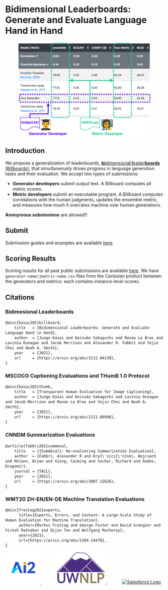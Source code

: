 # Bidimensional Leaderboards: Generate and Evaluate Language Hand in Hand


<p align="center">
<a href="https://nlp.cs.washington.edu/billboard/">
<img src="https://github.com/jungokasai/billboard/blob/master/figs/billboard.png" height="300" alt="billboard">
</a>
</p>

## Introduction
We propose a generalization of leaderboards, [**bi**dimensiona**l** **l**eader**boards** (Billboards)](https://nlp.cs.washington.edu/billboard), that simultaneously drives progress in language generation tasks and their evaluation. We accept two types of submissions:

* **Generator developers** submit output text. A Billboard computes all metric scores.
* **Metric developers** submit an executable program. A Billboard computes correlations with the human judgments, updates the ensemble metric, and measures how much it overrates machine over human generations.


**Anonymous submissions** are allowed!!

## Submit 
Submission guides and examples are available [here](https://github.com/jungokasai/billboard/tree/master/submissions/).

## Scoring Results
Scoring results for all past public submissions are available [here](https://github.com/jungokasai/billboard/tree/master/results/).
We have `generator-name||metric-name.csv` files from the Cartesian product between the generators and metrics: each contains instance-level scores.

## Citations
### Bidimesional Leaderboards
```
@misc{kasai2021billboard,
    title   = {Bidimensional Leaderboards: Generate and Evaluate Language Hand in Hand},
    author  = {Jungo Kasai and Keisuke Sakaguchi and Ronan Le Bras and Lavinia Dunagan and Jacob Morrison and Alexander R. Fabbri and Yejin Choi and Noah A. Smith},
    year    = {2021},
    url     = {https://arxiv.org/abs/2112.04139}, 
}
```
### MSCOCO Captioning Evaluations and THumB 1.0 Protocol
```
@misc{kasai2021thumb,
    title   = {Transparent Human Evaluation for Image Captioning},
    author  = {Jungo Kasai and Keisuke Sakaguchi and Lavinia Dunagan and Jacob Morrison and Ronan Le Bras and Yejin Choi and Noah A. Smith},
    year    = {2021},
    url     = {https://arxiv.org/abs/2111.08940}, 
}
```
### CNNDM Summarization Evaluations
```
@article{fabbri2021summeval,
    title   = {{SummEval}: Re-evaluating Summarization Evaluation},
    author  = {Fabbri, Alexander R and Kry{\'s}ci{\'n}ski, Wojciech and McCann, Bryan and Xiong, Caiming and Socher, Richard and Radev, Dragomir},
    journal = {TACL},
    year    = {2021},
    url     = {https://arxiv.org/abs/2007.12626},
}
```
### WMT20 ZH-EN/EN-DE Machine Translation Evaluations
```
@misc{freitag2021experts,
      title={Experts, Errors, and Context: A Large-Scale Study of Human Evaluation for Machine Translation}, 
      author={Markus Freitag and George Foster and David Grangier and Viresh Ratnakar and Qijun Tan and Wolfgang Macherey},
      year={2021},
      url={https://arxiv.org/abs/2104.14478},
}
```
<p align="center">
<a href="https://allenai.org/">
<img src="https://github.com/jungokasai/THumB/blob/master/figs/ai2_logo.png" height="100" alt="AI2 Logo" style="padding-right:160">
</a>
&nbsp;&nbsp;&nbsp;&nbsp;&nbsp;&nbsp;&nbsp;&nbsp;&nbsp;&nbsp;&nbsp;
<a href="https://www.cs.washington.edu/research/nlp">
<img src="https://github.com/jungokasai/THumB/blob/master/figs/uwnlp_logo.png" height="100" alt="UWNLP Logo">
</a>
&nbsp;&nbsp;&nbsp;&nbsp;&nbsp;&nbsp;&nbsp;&nbsp;&nbsp;&nbsp;&nbsp;
<a href="https://www.salesforce.com/">
<img src="https://raw.githubusercontent.com/Yale-LILY/SummEval/master/assets/logo-salesforce.svg" height="70" alt="Salesforce Logo">
</a>
</p>
